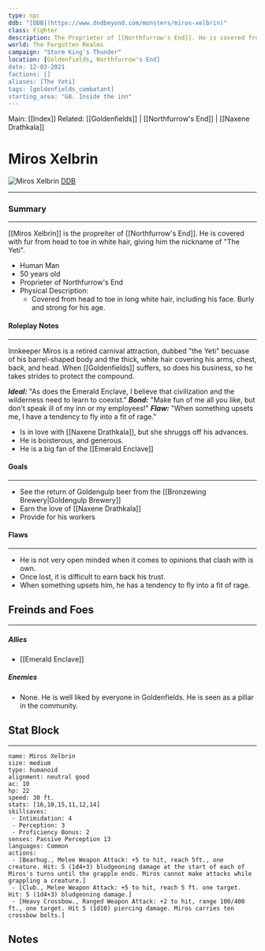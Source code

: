 ```yaml
---
type: npc
ddb: "[DDB](https://www.dndbeyond.com/monsters/miros-xelbrin)"
class: Fighter
description: The Proprieter of [[Northfurrow's End]]. He is covered from head to toe in white hair, giving him the nickname of "The Yeti".
world: The Forgotten Realms
campaign: "Storm King's Thunder"
location: [Goldenfields, Northfurrow's End]
date: 12-03-2021
factions: []
aliases: [The Yeti]
tags: [goldenfields_combatant]
starting_area: "G8. Inside the inn"
---
```


Main: [[Index]]
Related: [[Goldenfields]] | [[Northfurrow's End]] | [[Naxene Drathkala]]

# Miros Xelbrin #
![Miros Xelbrin](https://www.dndbeyond.com/avatars/thumbnails/15/255/352/315/636371888834442299.png)
[DDB](https://www.dndbeyond.com/monsters/miros-xelbrin)

---
### Summary ###
---
[[Miros Xelbrin]] is the propreiter of [[Northfurrow's End]]. He is covered with fur from head to toe in white hair, giving him the nickname of "The Yeti". 
- Human Man
- 50 years old
- Proprieter of Northfurrow's End
- Physical Description:
	- Covered from head to toe in long white hair, including his face. Burly and strong for his age.

#### Roleplay Notes ####
---
Innkeeper Miros is a retired carnival attraction, dubbed "the Yeti" becuase of his barrel-shaped body and the thick, white hair covering his arms, chest, back, and head. When [[Goldenfields]] suffers, so does his business, so he takes strides to protect the compound.

***Ideal:*** "As does the Emerald Enclave, I believe that civilization and the wilderness need to learn to coexist."
***Bond:*** "Make fun of me all you like, but don't speak ill of my inn or my employees!"
***Flaw:*** "When something upsets me, I have a tendency to fly into a fit of rage."
- Is in love with [[Naxene Drathkala]], but she shruggs off his advances.
- He is boisterous, and generous.
- He is a big fan of the [[Emerald Enclave]]

#### Goals ####
---
- See the return of Goldengulp beer from the [[Bronzewing Brewery|Goldengulp Brewery]]
- Earn the love of [[Naxene Drathkala]]
- Provide for his workers

#### Flaws ####
---
- He is not very open minded when it comes to opinions that clash with is own.
- Once lost, it is difficult to earn back his trust.
- When something upsets him, he has a tendency to fly into a fit of rage.

## Freinds and Foes ##
---
##### Allies #####
- [[Emerald Enclave]]
##### Enemies #####
- None. He is well liked by everyone in Goldenfields. He is seen as a pillar in the community.


## Stat Block
---
```statblock
name: Miros Xelbrin
size: medium
type: humanoid
alignment: neutral good
ac: 10
hp: 22
speed: 30 ft.
stats: [16,10,15,11,12,14]
skillsaves:
 - Intimidation: 4
 - Perception: 3
 - Proficiency Bonus: 2
senses: Passive Perception 13
languages: Common
actions:
 - [Bearhug., Melee Weapon Attack: +5 to hit, reach 5ft., one creature. Hit: 5 (1d4+3) bludgeoning damage at the start of each of Miros's turns until the grapple ends. Miros cannot make attacks while grappling a creature.]
 - [Club., Melee Weapon Attack: +5 to hit, reach 5 ft. one target. Hit: 5 (1d4+3) bludgeoning damage.]
 - [Heavy Crossbow., Ranged Weapon Attack: +2 to hit, range 100/400 ft., one target. Hit 5 (1d10) piercing damage. Miros carries ten crossbow bolts.]

```

## Notes